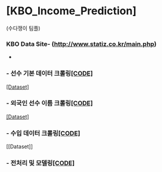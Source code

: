 # [KBO_Income_Prediction]
(수다쟁이 팀플)
### KBO Data Site- (http://www.statiz.co.kr/main.php)
-


### - 선수 기본 데이터 크롤링[[CODE]](https://github.com/I-SUBIN/KBO_Income_Prediction/blob/master/code/Statiz_All_Season_Crawling.ipynb)
[[Dataset]](https://github.com/I-SUBIN/KBO_Income_Prediction/blob/master/data/data_1982_2020.csv)

### - 외국인 선수 이름 크롤링[[CODE]](https://github.com/I-SUBIN/KBO_Income_Prediction/blob/master/code/Foreigner_Crawling.ipynb)
[[Dataset]]()

### - 수입 데이터 크롤링[[CODE]](https://github.com/I-SUBIN/KBO_Income_Prediction/blob/master/code/Income_Crawling.ipynb)
[[Dataset]]

### - 전처리 및 모델링[[CODE]](https://github.com/I-SUBIN/KBO_Income_Prediction/blob/master/code/Income_Prediction.ipynb)



